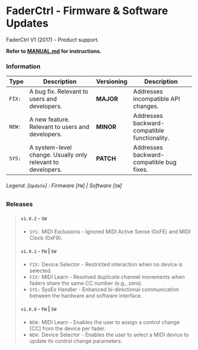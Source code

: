 # FaderCtrl - Firmware & Software Updates

FaderCtrl V1 (2017) - Product support. <p>
<strong> Refer to [MANUAL.md](MANUAL.md) for instructions. </strong>

### Information

| **Type** | **Description**                           | **Versioning** | **Description** |
|------------|-------------------------------------------|-------------------------|-----------------|
| `FIX:`     | A bug fix. Relevant to users and developers. | **MAJOR**            | Addresses incompatible API changes. |
| `NEW:`     | A new feature. Relevant to users and developers. | **MINOR**           | Addresses backward-compatible functionality. |
| `SYS:`     | A system-level change. Usually only relevant to developers. | **PATCH**   | Addresses backward-compatible bug fixes. |

<em><h6>Legend: [`Update`] : Firmware [`FW`]  | Software [`SW`] </h6></em>

### Releases

> #### `v1.0.2` - `SW`
> - `SYS:` MIDI Exclusions - Ignored MIDI Active Sense (0xFE) and MIDI Clock (0xF8).
>
> #### `v1.0.1` - `FW` | `SW`
> - `FIX:` Device Selector - Restricted interaction when no device is selected.
> - `FIX:` MIDI Learn - Resolved duplicate channel movements when faders share the same CC number (e.g., zero).
> - `SYS:` SysEx Handler - Enhanced bi-directional communication between the hardware and software interface.
>
> #### `v1.0.0` - `FW` | `SW`
> - `NEW:` MIDI Learn - Enables the user to assign a control change [CC] from the device per fader.
> - `NEW:` Device Selector - Enables the user to select a MIDI device to update its control change parameters.
